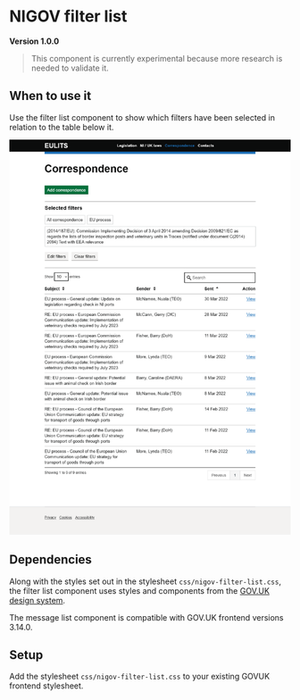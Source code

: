 # NIGOV filter list
**Version 1.0.0** 

> This component is currently experimental because more research is needed to validate it.

## When to use it
Use the filter list component to show which filters have been selected in relation to the table below it.

![Example of the nigov filter list component](./readme-images/filter_example.png) 

## Dependencies
Along with the styles set out in the stylesheet `css/nigov-filter-list.css`, the filter list component uses styles and components from the [GOV.UK design system](https://design-system.service.gov.uk/).

The message list component is compatible with GOV.UK frontend versions 3.14.0.


## Setup
Add the stylesheet `css/nigov-filter-list.css` to your existing GOVUK frontend stylesheet.